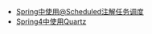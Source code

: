 * [Spring中使用@Scheduled注解任务调度](https://mrbird.cc/Spring%E4%B8%AD%E4%BD%BF%E7%94%A8-Scheduled%E6%B3%A8%E8%A7%A3%E4%BB%BB%E5%8A%A1%E8%B0%83%E5%BA%A6.html)
* [Spring4中使用Quartz](https://mrbird.cc/Spring4%E4%B8%AD%E4%BD%BF%E7%94%A8Quartz.html)
